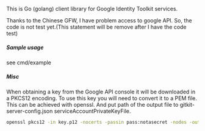 This is Go (golang) client library for Google Identity Toolkit services.

Thanks to the Chinese GFW, I have problem access to google API. So, the code is not test yet.(This statement will be remove after I have the code test)

##### Sample usage

see cmd/example

##### Misc

When obtaining a key from the Google API console it will be downloaded in a PKCS12 encoding. To use this key you will need to convert it to a PEM file. This can be achieved with openssl. And put path of the output file to gitkit-server-config.json serviceAccountPrivateKeyFile.
```bash
openssl pkcs12 -in key.p12 -nocerts -passin pass:notasecret -nodes -out key.pem
```
